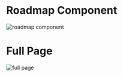 # Roadmap Component
![roadmap component](https://user-images.githubusercontent.com/86323992/195277597-442f1e97-fa22-4cd7-91c5-fe2e9fd578cc.jpg)
# Full Page 
![full page](https://user-images.githubusercontent.com/86323992/195277483-92829e1d-4f42-4d08-951b-c27dfca4b478.jpg)
